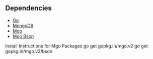 ## Dependencies ##
* [Go](https://golang.org/)
* [MongoDB](https://www.mongodb.org/)
* [Mgo](https://labix.org/mgo)
* [Mgo Bson](https://labix.org/gobson)

Install Instructions for Mgo Packages
go get gopkg.in/mgo.v2
go get gopkg.in/mgo.v2/bson
